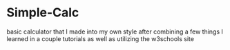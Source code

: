 # Simple-Calc
basic calculator that I made into my own style after combining a few things I learned in a couple tutorials as well as utilizing the w3schools site
